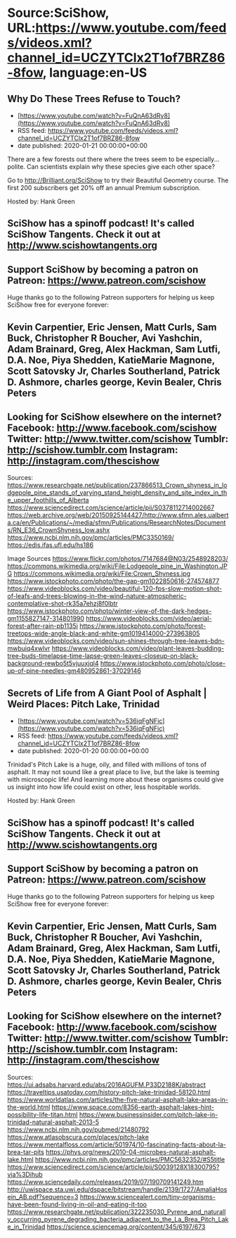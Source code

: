 # Source:SciShow, URL:https://www.youtube.com/feeds/videos.xml?channel_id=UCZYTClx2T1of7BRZ86-8fow, language:en-US

## Why Do These Trees Refuse to Touch?
 - [https://www.youtube.com/watch?v=FuQnA63dRy8](https://www.youtube.com/watch?v=FuQnA63dRy8)
 - RSS feed: https://www.youtube.com/feeds/videos.xml?channel_id=UCZYTClx2T1of7BRZ86-8fow
 - date published: 2020-01-21 00:00:00+00:00

There are a few forests out there where the trees seem to be especially... polite. Can scientists explain why these species give each other space?

Go to http://Brilliant.org/SciShow to try their Beautiful Geometry course. The first 200 subscribers get 20% off an annual Premium subscription.

Hosted by: Hank Green

SciShow has a spinoff podcast! It's called SciShow Tangents. Check it out at http://www.scishowtangents.org
----------
Support SciShow by becoming a patron on Patreon: https://www.patreon.com/scishow
----------
Huge thanks go to the following Patreon supporters for helping us keep SciShow free for everyone forever:

Kevin Carpentier, Eric Jensen, Matt Curls, Sam Buck, Christopher R Boucher, Avi Yashchin, Adam Brainard, Greg, Alex Hackman, Sam Lutfi, D.A. Noe, Piya Shedden, KatieMarie Magnone, Scott Satovsky Jr, Charles Southerland, Patrick D. Ashmore, charles george, Kevin Bealer, Chris Peters
----------
Looking for SciShow elsewhere on the internet?
Facebook: http://www.facebook.com/scishow
Twitter: http://www.twitter.com/scishow
Tumblr: http://scishow.tumblr.com
Instagram: http://instagram.com/thescishow
----------
Sources:
https://www.researchgate.net/publication/237866513_Crown_shyness_in_lodgepole_pine_stands_of_varying_stand_height_density_and_site_index_in_the_upper_foothills_of_Alberta
https://www.sciencedirect.com/science/article/pii/S0378112714002667
https://web.archive.org/web/20150925144427/http://www.sfmn.ales.ualberta.ca/en/Publications/~/media/sfmn/Publications/ResearchNotes/Documents/RN_E36_CrownShyness_low.ashx
https://www.ncbi.nlm.nih.gov/pmc/articles/PMC3350169/
https://edis.ifas.ufl.edu/hs186

Image Sources
https://www.flickr.com/photos/7147684@N03/2548928203/
https://commons.wikimedia.org/wiki/File:Lodgepole_pine_in_Washington.JPG
https://commons.wikimedia.org/wiki/File:Crown_Shyness.jpg
https://www.istockphoto.com/photo/the-gap-gm1022850616-274574877
https://www.videoblocks.com/video/beautiful-120-fps-slow-motion-shot-of-leafs-and-trees-blowing-in-the-wind-nature-atmospheric-contemplative-shot-rk35a7ehzj8f0lbtr
https://www.istockphoto.com/photo/winter-view-of-the-dark-hedges-gm1155827147-314801990
https://www.videoblocks.com/video/aerial-forest-after-rain-pb1135i
https://www.istockphoto.com/photo/forest-treetops-wide-angle-black-and-white-gm1019414000-273963805
https://www.videoblocks.com/video/sun-shines-through-tree-leaves-bdn-mwbuiq4xwlvr
https://www.videoblocks.com/video/plant-leaves-budding-tree-buds-timelapse-time-lapse-green-leaves-closeup-on-black-background-rewbo5t5vjuuxjql4
https://www.istockphoto.com/photo/close-up-of-pine-needles-gm480952861-37029146

## Secrets of Life from A Giant Pool of Asphalt | Weird Places: Pitch Lake, Trinidad
 - [https://www.youtube.com/watch?v=536iqFgNFic](https://www.youtube.com/watch?v=536iqFgNFic)
 - RSS feed: https://www.youtube.com/feeds/videos.xml?channel_id=UCZYTClx2T1of7BRZ86-8fow
 - date published: 2020-01-20 00:00:00+00:00

Trinidad's Pitch Lake is a huge, oily, and filled with millions of tons of asphalt. It may not sound like a great place to live, but the lake is teeming with microscopic life! And learning more about these organisms could give us insight into how life could exist on other, less hospitable worlds.

Hosted by: Hank Green

SciShow has a spinoff podcast! It's called SciShow Tangents. Check it out at http://www.scishowtangents.org
----------
Support SciShow by becoming a patron on Patreon: https://www.patreon.com/scishow
----------
Huge thanks go to the following Patreon supporters for helping us keep SciShow free for everyone forever:

Kevin Carpentier, Eric Jensen, Matt Curls, Sam Buck, Christopher R Boucher, Avi Yashchin, Adam Brainard, Greg, Alex Hackman, Sam Lutfi, D.A. Noe, Piya Shedden, KatieMarie Magnone, Scott Satovsky Jr, Charles Southerland, Patrick D. Ashmore, charles george, Kevin Bealer, Chris Peters
----------
Looking for SciShow elsewhere on the internet?
Facebook: http://www.facebook.com/scishow
Twitter: http://www.twitter.com/scishow
Tumblr: http://scishow.tumblr.com
Instagram: http://instagram.com/thescishow
----------
Sources:
https://ui.adsabs.harvard.edu/abs/2016AGUFM.P33D2188K/abstract
https://traveltips.usatoday.com/history-pitch-lake-trinidad-58120.html
https://www.worldatlas.com/articles/the-five-natural-asphalt-lake-areas-in-the-world.html
https://www.space.com/8356-earth-asphalt-lakes-hint-possibility-life-titan.html
https://www.businessinsider.com/pitch-lake-in-trinidad-natural-asphalt-2013-5
https://www.ncbi.nlm.nih.gov/pubmed/21480792
https://www.atlasobscura.com/places/pitch-lake 
https://www.mentalfloss.com/article/501974/10-fascinating-facts-about-la-brea-tar-pits
https://phys.org/news/2010-04-microbes-natural-asphalt-lake.html
https://www.ncbi.nlm.nih.gov/pmc/articles/PMC5632352/#S5title
https://www.sciencedirect.com/science/article/pii/S0039128X18300795?via%3Dihub
https://www.sciencedaily.com/releases/2019/07/190709141249.htm
http://uwispace.sta.uwi.edu/dspace/bitstream/handle/2139/1727/AmaliaHosein_AB.pdf?sequence=3
https://www.sciencealert.com/tiny-organisms-have-been-found-living-in-oil-and-eating-it-too
https://www.researchgate.net/publication/322235030_Pyrene_and_naturally_occurring_pyrene_degrading_bacteria_adjacent_to_the_La_Brea_Pitch_Lake_in_Trinidad
https://science.sciencemag.org/content/345/6197/673

